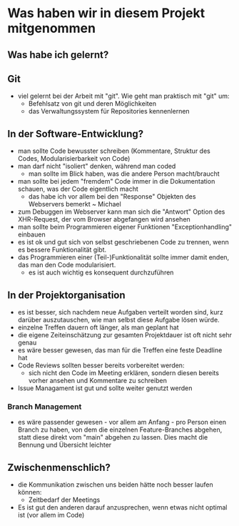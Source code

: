 # Was haben wir in diesem Projekt mitgenommen
## Was habe ich gelernt?
## Git
- viel gelernt bei der Arbeit mit "git". Wie geht man praktisch mit "git" um:
    - Befehlsatz von git und deren Möglichkeiten
    - das Verwaltungssystem für Repositories kennenlernen
## In der Software-Entwicklung?
- man sollte Code bewusster schreiben (Kommentare, Struktur des Codes, Modularisierbarkeit von Code)
- man darf nicht "isoliert" denken, während man coded
    - man sollte im Blick haben, was die andere Person macht/braucht
- man sollte bei jedem "fremdem" Code immer in die Dokumentation schauen, was der Code eigentlich macht
    - das habe ich vor allem bei den "Response" Objekten des Webservers bemerkt ~ Michael
- zum Debuggen im Webserver kann man sich die "Antwort" Option des XHR-Request, der vom Browser abgefangen wird ansehen
- man sollte beim Programmieren eigener Funktionen "Exceptionhandling" einbauen
- es ist ok und gut sich von selbst geschriebenen Code zu trennen, wenn es bessere Funktionalität gibt.
- das Programmieren einer (Teil-)Funktionalität sollte immer damit enden, das man den Code modularisiert.
    - es ist auch wichtig es konsequent durchzuführen

## In der Projektorganisation
- es ist besser, sich nachdem neue Aufgaben verteilt worden sind, kurz darüber auszutauschen, wie man selbst diese Aufgabe lösen würde.
- einzelne Treffen dauern oft länger, als man geplant hat
- die eigene Zeiteinschätzung zur gesamten Projektdauer ist oft nicht sehr genau
- es wäre besser gewesen, das man für die Treffen eine feste Deadline hat
- Code Reviews sollten besser bereits vorbereitet werden:
    - sich nicht den Code im Meeting erklären, sondern diesen bereits vorher ansehen und Kommentare zu schreiben
- Issue Managament ist gut und sollte weiter genutzt werden
### Branch Management
- es wäre passender gewesen - vor allem am Anfang - pro Person einen Branch zu haben, von dem die einzelnen Feature-Branches abgehen, statt diese direkt vom "main" abgehen zu lassen. Dies macht die Bennung und Übersicht leichter

## Zwischenmenschlich?
- die Kommunikation zwischen uns beiden hätte noch besser laufen können:
    - Zeitbedarf der Meetings
- Es ist gut den anderen darauf anzusprechen, wenn etwas nicht optimal ist (vor allem im Code)